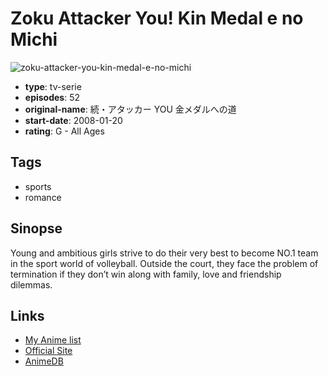 # Zoku Attacker You! Kin Medal e no Michi

![zoku-attacker-you-kin-medal-e-no-michi](https://cdn.myanimelist.net/images/anime/9/33485.jpg)

-   **type**: tv-serie
-   **episodes**: 52
-   **original-name**: 続・アタッカー YOU 金メダルへの道
-   **start-date**: 2008-01-20
-   **rating**: G - All Ages

## Tags

-   sports
-   romance

## Sinopse

Young and ambitious girls strive to do their very best to become NO.1 team in the sport world of volleyball. Outside the court, they face the problem of termination if they don’t win along with family, love and friendship dilemmas.

## Links

-   [My Anime list](https://myanimelist.net/anime/11919/Zoku_Attacker_You_Kin_Medal_e_no_Michi)
-   [Official Site](http://www.tfc-rights.com/animated/animated_01/animated_01_01.html)
-   [AnimeDB](http://anidb.info/perl-bin/animedb.pl?show=anime&aid=8695)
